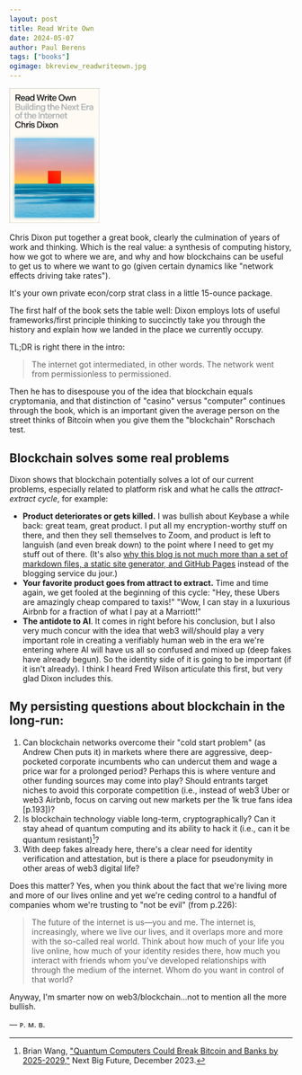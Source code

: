 ```yaml
---
layout: post
title: Read Write Own
date: 2024-05-07
author: Paul Berens
tags: ["books"]
ogimage: bkreview_readwriteown.jpg
---
```

<img src="/assets/og/bkreview_readwriteown.jpg" alt="Read Write Own by Chris Dixon" style="width: 160px; height: auto;" />

Chris Dixon put together a great book, clearly the culmination of years of work and thinking. Which is the real value: a synthesis of computing history, how we got to where we are, and why and how blockchains can be useful to get us to where we want to go (given certain dynamics like "network effects driving take rates").

It's your own private econ/corp strat class in a little 15-ounce package.

The first half of the book sets the table well: Dixon employs lots of useful frameworks/first principle thinking to succinctly take you through the history and explain how we landed in the place we currently occupy.

TL;DR is right there in the intro:

> The internet got intermediated, in other words. The network went from permissionless to permissioned.

Then he has to disespouse you of the idea that blockchain equals cryptomania, and that distinction of "casino" versus "computer" continues through the book, which is an important given the average person on the street thinks of Bitcoin when you give them the "blockchain" Rorschach test.

## Blockchain solves some real problems
Dixon shows that blockchain potentially solves a lot of our current problems, especially related to platform risk and what he calls the *attract-extract cycle*, for example:
- **Product deteriorates or gets killed.** I was bullish about Keybase a while back: great team, great product. I put all my encryption-worthy stuff on there, and then they sell themselves to Zoom, and product is left to languish (and even break down) to the point where I need to get my stuff out of there. (It's also [why this blog is not much more than a set of markdown files, a static site generator, and GitHub Pages](/this-site.html) instead of the blogging service du jour.)
- **Your favorite product goes from attract to extract.** Time and time again, we get fooled at the beginning of this cycle: "Hey, these Ubers are amazingly cheap compared to taxis!" "Wow, I can stay in a luxurious Airbnb for a fraction of what I pay at a Marriott!"
- **The antidote to AI**. It comes in right before his conclusion, but I also very much concur with the idea that web3 will/should play a very important role in creating a verifiably human web in the era we're entering where AI will have us all so confused and mixed up (deep fakes have already begun). So the identity side of it is going to be important (if it isn't already). I think I heard Fred Wilson articulate this first, but very glad Dixon includes this.

## My persisting questions about blockchain in the long-run:
1. Can blockchain networks overcome their "cold start problem" (as Andrew Chen puts it) in markets where there are aggressive, deep-pocketed corporate incumbents who can undercut them and wage a price war for a prolonged period? Perhaps this is where venture and other funding sources may come into play? Should entrants target niches to avoid this corporate competition (i.e., instead of web3 Uber or web3 Airbnb, focus on carving out new markets per the 1k true fans idea [p.193])?
2. Is blockchain technology viable long-term, cryptographically? Can it stay ahead of quantum computing and its ability to hack it (i.e., can it be quantum resistant)[^1]?
3. With deep fakes already here, there's a clear need for identity verification and attestation, but is there a place for pseudonymity in other areas of web3 digital life?

[^1]: Brian Wang, ["Quantum Computers Could Break Bitcoin and Banks by 2025-2029,"](https://www.nextbigfuture.com/2023/12/quantum-computers-could-break-bitcoin-and-banks-by-2025-2029.html) Next Big Future, December 2023.

Does this matter? Yes, when you think about the fact that we're living more and more of our lives online and yet we're ceding control to a handful of companies whom we're trusting to "not be evil" (from p.226):

> The future of the internet is us—you and me. The internet is, increasingly, where we live our lives, and it overlaps more and more with the so-called real world. Think about how much of your life you live online, how much of your identity resides there, how much you interact with friends whom you've developed relationships with through the medium of the internet. Whom do you want in control of that world?

Anyway, I'm smarter now on web3/blockchain...not to mention all the more bullish.

— ᴘ. ᴍ. ʙ.